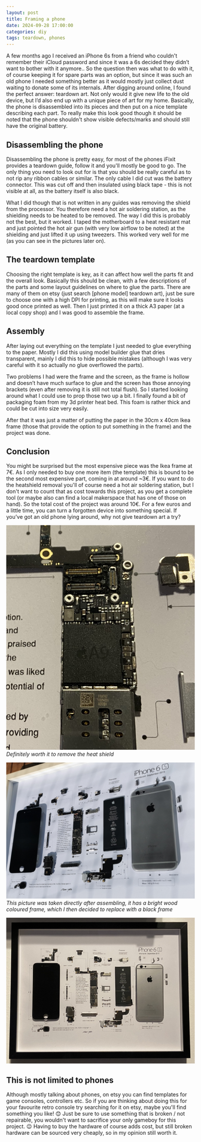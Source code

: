 ```yaml
---
layout: post
title: Framing a phone
date: 2024-09-28 17:00:00
categories: diy
tags: teardown, phones 
---
```

A few months ago I received an iPhone 6s from a friend who couldn't remember their iCloud password and since it was a 6s decided they didn’t want to bother with it anymore.. So the question then was what to do with it, of course keeping it for spare parts was an option, but since it was such an old phone I needed something better as it would mostly just collect dust waiting to donate some of its internals. After digging around online, I found the perfect answer: teardown art. Not only would it give new life to the old device, but I’d also end up with a unique piece of art for my home. Basically, the phone is disassembled into its pieces and then put on a nice template describing each part.  To really make this look good though it should be noted that the phone shouldn't show visible defects/marks and should still have the original battery.

## Disassembling the phone
Disassembling the phone is pretty easy, for most of the phones iFixit provides a teardown guide, follow it and you'll mostly be good to go. The only thing you need to look out for is that you should be really careful as to not rip any ribbon cables or similar. The only cable I did cut was the battery connector. This was cut off and then insulated using black tape - this is not visible at all, as the battery itself is also black.

What I did though that is not written in any guides was removing the shield from the processor. You therefore need a hot air soldering station, as the shielding needs to be heated to be removed. The way I did this is probably not the best, but it worked. I taped the motherboard to a heat resistant mat and just pointed the hot air gun (with very low airflow to be noted) at the shielding and just lifted it up using tweezers. This worked very well for me (as you can see in the pictures later on).

## The teardown template
Choosing the right template is key, as it can affect how well the parts fit and the overall look. Basically this should be clean, with a few descriptions of the parts and some layout guidelines on where to glue the parts. There are many of them on etsy (just search [phone model] teardown art), just be sure to choose one with a high DPI for printing, as this will make sure it looks good once printed as well. Then I just printed it on a thick A3 paper (at a local copy shop) and I was good to assemble the frame.

## Assembly
After laying out everything on the template I just needed to glue everything to the paper. Mostly I did this using model builder glue that dries transparent, mainly I did this to hide possible mistakes (although I was very careful with it so actually no glue overflowed the parts). 

Two problems I had were the frame and the screen, as the frame is hollow and doesn’t have much surface to glue and the screen has those annoying brackets (even after removing it is still not total flush). So I started looking around what I could use to prop those two up a bit. I finally found a bit of packaging foam from my 3d printer heat bed. This foam is rather thick and could be cut into size very easily. 

After that it was just a matter of putting the paper in the 30cm x 40cm Ikea frame (those that provide the option to put something in the frame) and the project was done.

## Conclusion
You might be surprised but the most expensive piece was the Ikea frame at 7€. As I only needed to buy one more item (the template) this is bound to be the second most expensive part, coming in at around ~3€. If you want to do the heatshield removal you'll of course need a hot air soldering station, but I don't want to count that as cost towards this project, as you get a complete tool (or maybe also can find a local makerspace that has one of those on hand). So the total cost of the project was around 10€. For a few euros and a little time, you can turn a forgotten device into something special. If you’ve got an old phone lying around, why not give teardown art a try?

![processor](../assets/img/posts/teardown-art/processor.jpg)
*Definitely worth it to remove the heat shield*

![final_frame_wood](../assets/img/posts/teardown-art/final_different_frame.jpg)
*This picture was taken directly after assembling, it has a bright wood coloured frame, which I then decided to replace with a black frame*

![final](../assets/img/posts/teardown-art/final.jpg)


## This is not limited to phones

Although mostly talking about phones, on etsy you can find templates for game consoles, controllers etc. So if you are thinking about doing this for your favourite retro console try searching for it on etsy, maybe you'll find something you like! 😊 Just be sure to use something that is broken / not repairable, you wouldn't want to sacrifice your only gameboy for this project. 😉 Having to buy the hardware of course adds cost, but still broken hardware can be sourced very cheaply, so in my opinion still worth it.

